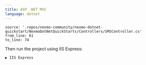 ```yaml
---
title: ASP .NET MVC
language: dotnet
---
```


```code
source: '.repos/nexmo-community/nexmo-dotnet-quickstart/NexmoDotNetQuickStarts/Controllers/SMSController.cs'
from_line: 61
to_line: 74
```

Then run the project using IIS Express:

```
▶️ IIS Express
```
